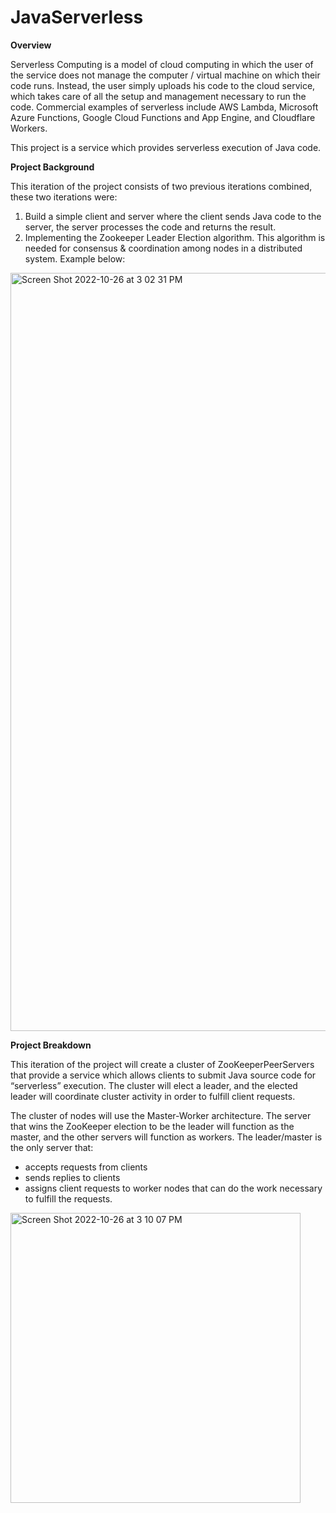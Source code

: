 # JavaServerless

**Overview**

Serverless Computing is a model of cloud computing in which the user of the service does not manage the computer / virtual machine on which their code runs. Instead, the user simply uploads his code to the cloud service, which takes care of all the setup and management necessary to run the code. Commercial examples of serverless include AWS Lambda, Microsoft Azure Functions, Google Cloud Functions and App Engine, and Cloudflare Workers.

This project is a service which provides serverless execution of Java code.

**Project Background**

This iteration of the project consists of two previous iterations combined, these two iterations were: 

 1. Build a simple client and server where the client sends Java code to the server, the server processes the code and returns the result.
 2. Implementing the Zookeeper Leader Election algorithm. This algorithm is needed for consensus & coordination among nodes in a distributed system. Example below:
 <img width="1213" alt="Screen Shot 2022-10-26 at 3 02 31 PM" src="https://user-images.githubusercontent.com/38955508/198113917-1cef2500-53d8-4367-9ec8-94e0952e2213.png">
 
 **Project Breakdown**

This iteration of the project will create a cluster of ZooKeeperPeerServers that provide a service which allows clients to submit Java source code for “serverless” execution. The cluster will elect a leader, and the elected leader will coordinate cluster activity in order to fulfill client requests.

The cluster of nodes will use the Master-Worker architecture. The server that wins the ZooKeeper election to be the leader will function as the master, and the other servers will function as workers. The leader/master is the only server that:
- accepts requests from clients
- sends replies to clients
- assigns client requests to worker nodes that can do the work necessary to fulfill the requests.

<img width="464" alt="Screen Shot 2022-10-26 at 3 10 07 PM" src="https://user-images.githubusercontent.com/38955508/198115370-ec69a0fd-299f-4060-9b2e-510932bbe52f.png">
